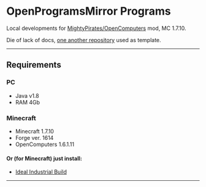 
# OpenProgramsMirror Programs
Local developments for [MightyPirates/OpenComputers](http://github.com/MightyPirates/OpenComputers) mod, MC 1.7.10.

Die of lack of docs, [one another repository](http://github.com/OpenPrograms/Saphire-Programs) used as template.


---

## Requirements

### PC

* Java v1.8
* RAM 4Gb

### Minecraft

* Minecraft 1.7.10
* Forge ver. 1614
* OpenComputers 1.6.1.11

#### Or (for Minecraft) just install:

* [Ideal Industrial Build](http://sapientmail.wixsite.com/minecraft)

---
